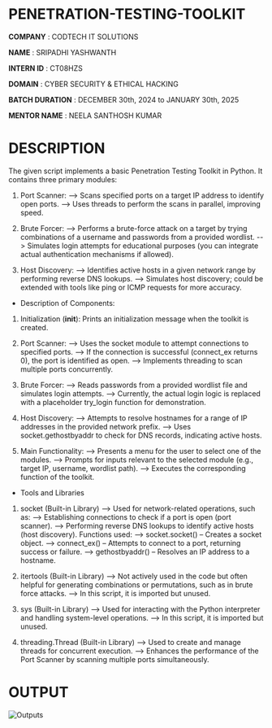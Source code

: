 # PENETRATION-TESTING-TOOLKIT

**COMPANY**     : CODTECH IT SOLUTIONS

**NAME**        : SRIPADHI YASHWANTH

**INTERN ID**     : CT08HZS

**DOMAIN**     : CYBER SECURITY & ETHICAL HACKING

**BATCH DURATION**     : DECEMBER 30th, 2024 to JANUARY 30th, 2025

**MENTOR NAME**     : NEELA SANTHOSH KUMAR

#  DESCRIPTION

The given script implements a basic Penetration Testing Toolkit in Python. It contains three primary modules:

1)  Port Scanner:
-->  Scans specified ports on a target IP address to identify open ports.
-->  Uses threads to perform the scans in parallel, improving speed.

2)  Brute Forcer:
-->  Performs a brute-force attack on a target by trying combinations of a username and passwords from a provided wordlist.
-->  Simulates login attempts for educational purposes (you can integrate actual authentication mechanisms if allowed).

3)  Host Discovery:
-->  Identifies active hosts in a given network range by performing reverse DNS lookups.
-->  Simulates host discovery; could be extended with tools like ping or ICMP requests for more accuracy.

*  Description of Components:

1)  Initialization (__init__): Prints an initialization message when the toolkit is created.

2)  Port Scanner:
-->  Uses the socket module to attempt connections to specified ports.
-->  If the connection is successful (connect_ex returns 0), the port is identified as open.
-->  Implements threading to scan multiple ports concurrently.

3)  Brute Forcer:
-->  Reads passwords from a provided wordlist file and simulates login attempts.
-->  Currently, the actual login logic is replaced with a placeholder try_login function for demonstration.

4)  Host Discovery:
-->  Attempts to resolve hostnames for a range of IP addresses in the provided network prefix.
-->  Uses socket.gethostbyaddr to check for DNS records, indicating active hosts.

5)  Main Functionality:
-->  Presents a menu for the user to select one of the modules.
-->  Prompts for inputs relevant to the selected module (e.g., target IP, username, wordlist path).
-->  Executes the corresponding function of the toolkit.

*  Tools and Libraries

1)  socket (Built-in Library)
-->  Used for network-related operations, such as:
-->  Establishing connections to check if a port is open (port scanner).
-->  Performing reverse DNS lookups to identify active hosts (host discovery).
Functions used:
-->  socket.socket() – Creates a socket object.
-->  connect_ex() – Attempts to connect to a port, returning success or failure.
-->  gethostbyaddr() – Resolves an IP address to a hostname.

2)  itertools (Built-in Library)
-->  Not actively used in the code but often helpful for generating combinations or permutations, such as in brute force attacks.
-->  In this script, it is imported but unused.

3)  sys (Built-in Library)
-->  Used for interacting with the Python interpreter and handling system-level operations.
-->  In this script, it is imported but unused.

4)  threading.Thread (Built-in Library)
-->  Used to create and manage threads for concurrent execution.
-->  Enhances the performance of the Port Scanner by scanning multiple ports simultaneously.

#  OUTPUT

![Outputs](https://github.com/user-attachments/assets/67b60310-8d12-47ec-aea6-c98d45b23af3)

















